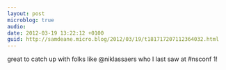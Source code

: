```yaml
---
layout: post
microblog: true
audio: 
date: 2012-03-19 13:22:12 +0100
guid: http://samdeane.micro.blog/2012/03/19/t181717207112364032.html
---
```

great to catch up with folks like @niklassaers who I last saw at #nsconf 1!
